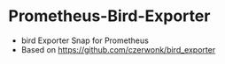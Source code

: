 # Prometheus-Bird-Exporter

- bird Exporter Snap for Prometheus
- Based on https://github.com/czerwonk/bird_exporter









